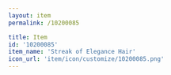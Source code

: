 ```yaml
---
layout: item
permalink: /10200085

title: Item
id: '10200085'
item_name: 'Streak of Elegance Hair'
icon_url: 'item/icon/customize/10200085.png'
---
```

